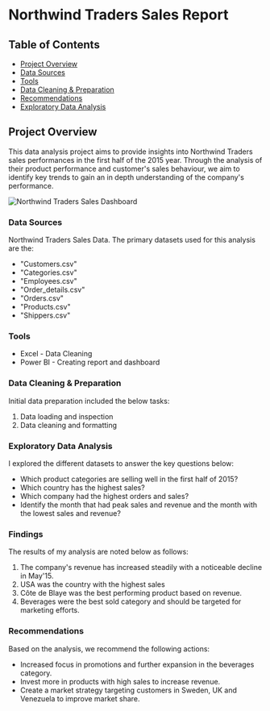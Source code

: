 # Northwind Traders Sales Report

## Table of Contents

- [Project Overview](#project-overview)
- [Data Sources](#data-sources)
- [Tools](#tools)
- [Data Cleaning & Preparation](#data-cleaning-&-preparation)
- [Recommendations](#recommendations)
- [Exploratory Data Analysis](#exploratory-data-analysis)

## Project Overview

This data analysis project aims to provide insights into Northwind Traders sales performances in the first half of the 2015 year. Through the analysis of their product performance and customer's sales behaviour, we aim to identify key trends to gain an in depth understanding of the company's performance.

![Northwind Traders Sales Dashboard](https://github.com/user-attachments/assets/05b72358-a210-49bf-9b43-37712e170c91)


### Data Sources

Northwind Traders Sales Data. The primary datasets used for this analysis are the:
- "Customers.csv"
- "Categories.csv"
- "Employees.csv"
- "Order_details.csv"
- "Orders.csv"
- "Products.csv"
- "Shippers.csv"

### Tools

- Excel - Data Cleaning
- Power BI - Creating report and dashboard

### Data Cleaning & Preparation

Initial data preparation included the below tasks:

1. Data loading and inspection
2. Data cleaning and formatting

### Exploratory Data Analysis

I explored the different datasets to answer the key questions below:

- Which product categories are selling well in the first half of 2015?
- Which country has the highest sales?
- Which company had the highest orders and sales?
- Identify the month that had peak sales and revenue and the month with the lowest sales and revenue?

### Findings

The results of my analysis are noted below as follows:
1. The company's revenue has increased steadily with a noticeable decline in May'15.
2. USA was the country with the highest sales
3. Côte de Blaye was the best performing product based on revenue.
4. Beverages were the best sold category and should be targeted for marketing efforts.

### Recommendations

Based on the analysis, we recommend the following actions:

- Increased focus in promotions and further expansion in the beverages category.
- Invest more in products with high sales to increase revenue.
- Create a market strategy targeting customers in Sweden, UK and Venezuela to improve market share.



